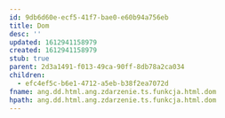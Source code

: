 ```yaml
---
id: 9db6d60e-ecf5-41f7-bae0-e60b94a756eb
title: Dom
desc: ''
updated: 1612941158979
created: 1612941158979
stub: true
parent: 2d3a1491-f013-49ca-90ff-8db78a2ca034
children:
  - efc4ef5c-b6e1-4712-a5eb-b38f2ea7072d
fname: ang.dd.html.ang.zdarzenie.ts.funkcja.html.dom
hpath: ang.dd.html.ang.zdarzenie.ts.funkcja.html.dom
---
```



